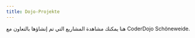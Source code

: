 ```yaml
---
title: Dojo-Projekte
---
```


هنا يمكنك مشاهدة المشاريع التي تم إنشاؤها بالتعاون مع CoderDojo Schöneweide.